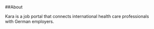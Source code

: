 ##About

Kara is a job portal that connects international health care professionals with German employers.
